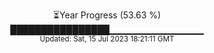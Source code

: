 <p align="center">
⏳Year Progress (53.63 %) <br>
████████████████▁▁▁▁▁▁▁▁▁▁▁▁▁▁ <br>
<sub>Updated: Sat, 15 Jul 2023 18:21:11 GMT</sub>
</p>

